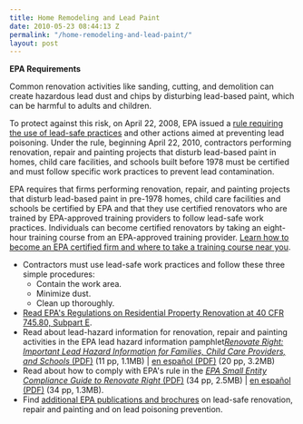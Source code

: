 ```yaml
---
title: Home Remodeling and Lead Paint
date: 2010-05-23 08:44:13 Z
permalink: "/home-remodeling-and-lead-paint/"
layout: post
---
```


<strong>EPA Requirements</strong>

Common renovation activities like sanding, cutting, and demolition can create hazardous lead dust and chips by disturbing lead-based paint, which can be harmful to adults and children.

To protect against this risk, on April 22, 2008, EPA issued a <a href="http://www.epa.gov/fedrgstr/EPA-TOX/2008/April/Day-22/t8141.htm">rule requiring the use of lead-safe practices</a> and other actions aimed at preventing lead poisoning. Under the rule, beginning April 22, 2010, contractors performing renovation, repair and painting projects that disturb lead-based paint in homes, child care facilities, and schools built before 1978 must be certified and must follow specific work practices to prevent lead contamination.

EPA requires that firms performing renovation, repair, and painting projects that disturb lead-based paint in pre-1978 homes, child care facilities and schools be certified by EPA and that they use certified renovators who are trained by EPA-approved training providers to follow lead-safe work practices. Individuals can become certified renovators by taking an eight-hour training course from an EPA-approved training provider. <a href="http://www.epa.gov/getleadsafe">Learn how to become an EPA certified firm and where to take a training course near you</a>.
<ul>
	<li>Contractors must use lead-safe work practices and follow these three simple procedures:
<ul>
	<li>Contain the work area.</li>
	<li>Minimize dust.</li>
	<li>Clean up thoroughly.</li>
</ul>
</li>
	<li><a href="http://ecfr.gpoaccess.gov/cgi/t/text/text-idx?c=ecfr&amp;sid=f07a90b05d8e4481e1f462a217a2b789&amp;rgn=div5&amp;view=text&amp;node=40:30.0.1.1.13&amp;idno=40#40:30.0.1.1.13.3">Read EPA's Regulations on Residential Property Renovation at 40 CFR 745.80, Subpart E</a>.</li>
	<li>Read about lead-hazard information for renovation, repair and painting activities in the EPA lead hazard information pamphlet<a href="http://www.epa.gov/lead/pubs/renovaterightbrochure.pdf"><em>Renovate Right: Important Lead Hazard Information for Families, Child Care Providers, and Schools</em> (PDF)</a> (11 pp, 1.1MB) | <a href="http://www.epa.gov/lead/pubs/renovaterightbrochuresp.pdf">en español (PDF)</a> (20 pp, 3.2MB)</li>
	<li>Read about how to comply with EPA's rule in the <a href="http://www.epa.gov/lead/pubs/sbcomplianceguide.pdf"><em>EPA Small Entity Compliance Guide to Renovate Right</em> (PDF)</a> (34 pp, 2.5MB) | <a href="http://www.epa.gov/lead/pubs/sbcomplianceguidesp.pdf">en español (PDF)</a> (34 pp, 1.3MB).</li>
	<li>Find <a href="http://www.epa.gov/lead/pubs/brochure.htm">additional EPA publications and brochures</a> on lead-safe renovation, repair and painting and on lead poisoning prevention.</li>
</ul>
